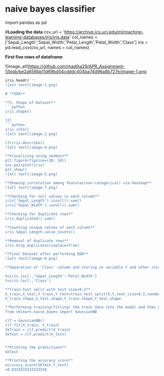 # **naive bayes classifier**
import pandas as pd

#**Loading the data**
csv_url = 'https://archive.ics.uci.edu/ml/machine-learning-databases/iris/iris.data'
col_names = ['Sepal_Length','Sepal_Width','Petal_Length','Petal_Width','Class']
iris =  pd.read_csv(csv_url, names = col_names)


**First five rows of dataframe**

![image_alt]https://github.com/madiha29/APR_Assignment-1/blob/be2a656bb11d69bd54cdddc404ba74d96a8b727e/image-1.png

```python
iris.head()'''
![alt text](image-1.png)

# **EDA**

**1. Shape of Dataset**
```python
iris.shape()

(2)
```python
iris.info()
![alt text](image-2.png)

(3)iris.describe()
![alt text](image-4.png)

**Visualizing using seaborn**
plt.figure(figsize=(20, 10))
sns.pairplot(iris)
plt.show()
![alt text](image-5.png)

**Showing correlation among features(non-categorical) via heatmap**
![alt text](image-7.png)

**Checking for null values in each column**
iris['Sepal_Length'].isnull().sum()
iris['Sepal_Width'].isnull().sum()

**Checking for duplicate rows**
iris.duplicated().sum()

**Counting unique values of each column**
iris.Sepal_Length.value_counts()

**Removal of duplicate rows**
iris.drop_duplicates(inplace=True)

**Final Dataset after performing EDA**
![alt text](image-6.png)

**Separation of 'Class' column and storing in variable Y and other columns in variable X.**

X=iris.loc[:,'Sepal_Length':'Petal_Width']
Y=iris.loc[:,'Class']

**Train-test split with test size=0.2**
X_train,X_test,Y_train,Y_test=train_test_split(X,Y,test_size=0.2,random_state=25)
X_train.shape,X_test.shape,Y_train.shape,Y_test.shape

**Performing training(fitting) the train data into the model and then giving the predictions.**
from sklearn.naive_bayes import GaussianNB

clf = GaussianNB()
clf.fit(X_train, Y_train)
SkTrain = clf.predict(X_train) 
SkTest = clf.predict(X_test)


**Printing the predictions**
SkTest

**Printing the accuracy score**
accuracy_score(SkTest,Y_test)
=0.8333333333333334







